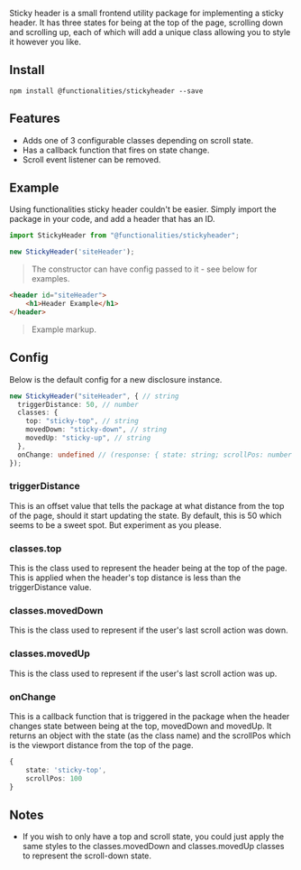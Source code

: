 Sticky header is a small frontend utility package for implementing a sticky header. It has three states for being at the top of the page, scrolling down and scrolling up, each of which will add a unique class allowing you to style it however you like.

## Install

```
npm install @functionalities/stickyheader --save
```

## Features

- Adds one of 3 configurable classes depending on scroll state.
- Has a callback function that fires on state change.
- Scroll event listener can be removed.

## Example

Using functionalities sticky header couldn't be easier. Simply import the package in your code, and add a header that has an ID.

```typescript
import StickyHeader from "@functionalities/stickyheader";

new StickyHeader('siteHeader');
```

> The constructor can have config passed to it - see below for examples.

```html
<header id="siteHeader">
    <h1>Header Example</h1>
</header>
```

> Example markup.

## Config

Below is the default config for a new disclosure instance.

```typescript
new StickyHeader("siteHeader", { // string
  triggerDistance: 50, // number
  classes: {
    top: "sticky-top", // string
    movedDown: "sticky-down", // string
    movedUp: "sticky-up", // string
  },
  onChange: undefined // (response: { state: string; scrollPos: number }) => void;
});
```

### triggerDistance

This is an offset value that tells the package at what distance from the top of the page, should it start updating the state. By default, this is 50 which seems to be a sweet spot. But experiment as you please.

### classes.top

This is the class used to represent the header being at the top of the page. This is applied when the header's top distance is less than the triggerDistance value.

### classes.movedDown

This is the class used to represent if the user's last scroll action was down.

### classes.movedUp

This is the class used to represent if the user's last scroll action was up.

### onChange

This is a callback function that is triggered in the package when the header changes state between being at the top, movedDown and movedUp. It returns an object with the state (as the class name) and the scrollPos which is the viewport distance from the top of the page.

```typescript
{
    state: 'sticky-top',
    scrollPos: 100
}
```

## Notes

- If you wish to only have a top and scroll state, you could just apply the same styles to the classes.movedDown and classes.movedUp classes to represent the scroll-down state.